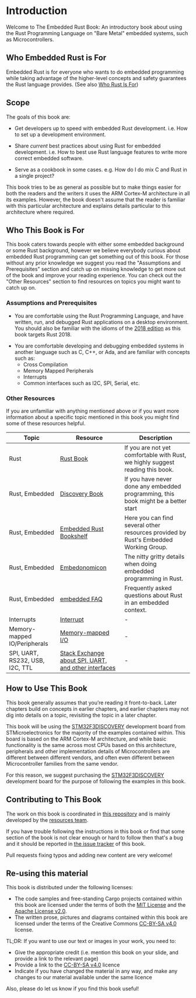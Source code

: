 # Introduction

Welcome to The Embedded Rust Book: An introductory book about using the Rust
Programming Language on "Bare Metal" embedded systems, such as Microcontrollers.

## Who Embedded Rust is For
Embedded Rust is for everyone who wants to do embedded programming while taking advantage of the higher-level concepts and safety guarantees the Rust language provides.
(See also [Who Rust Is For](https://doc.rust-lang.org/book/ch00-00-introduction.html))

## Scope

The goals of this book are:

* Get developers up to speed with embedded Rust development. i.e. How to set
  up a development environment.

* Share *current* best practices about using Rust for embedded development. i.e.
  How to best use Rust language features to write more correct embedded
  software.

* Serve as a cookbook in some cases. e.g. How do I do mix C and Rust in a single
  project?

This book tries to be as general as possible but to make things easier for both
the readers and the writers it uses the ARM Cortex-M architecture in all its
examples. However, the book doesn't assume that the reader is familiar with this
particular architecture and explains details particular to this architecture
where required.

## Who This Book is For
This book caters towards people with either some embedded background or some Rust background, however we believe
everybody curious about embedded Rust programming can get something out of this book. For those without any prior knowledge
we suggest you read the "Assumptions and Prerequisites" section and catch up on missing knowledge to get more out of the book
and improve your reading experience. You can check out the "Other Resources" section to find resources on topics
you might want to catch up on.

### Assumptions and Prerequisites

* You are comfortable using the Rust Programming Language, and have written,
  run, and debugged Rust applications on a desktop environment. You should also
  be familiar with the idioms of the [2018 edition] as this book targets
  Rust 2018.

[2018 edition]: https://doc.rust-lang.org/edition-guide/

* You are comfortable developing and debugging embedded systems in another
  language such as C, C++, or Ada, and are familiar with concepts such as:
    * Cross Compilation
    * Memory Mapped Peripherals
    * Interrupts
    * Common interfaces such as I2C, SPI, Serial, etc.

### Other Resources
If you are unfamiliar with anything mentioned above or if you want more information about a specific topic mentioned in this book you might find some of these resources helpful.

| Topic        | Resource | Description |
|--------------|----------|-------------|
| Rust         | [Rust Book](https://doc.rust-lang.org/book/) | If you are not yet comfortable with Rust, we highly suggest reading this book. |
| Rust, Embedded | [Discovery Book](https://docs.rust-embedded.org/discovery/) | If you have never done any embedded programming, this book might be a better start |
| Rust, Embedded | [Embedded Rust Bookshelf](https://docs.rust-embedded.org) | Here you can find several other resources provided by Rust's Embedded Working Group. |
| Rust, Embedded | [Embedonomicon](https://docs.rust-embedded.org/embedonomicon/) | The nitty gritty details when doing embedded programming in Rust. |
| Rust, Embedded | [embedded FAQ](https://docs.rust-embedded.org/faq.html) | Frequently asked questions about Rust in an embedded context. |
| Interrupts | [Interrupt](https://en.wikipedia.org/wiki/Interrupt) | - |
| Memory-mapped IO/Peripherals | [Memory-mapped I/O](https://en.wikipedia.org/wiki/Memory-mapped_I/O) | - |
| SPI, UART, RS232, USB, I2C, TTL | [Stack Exchange about SPI, UART, and other interfaces](https://electronics.stackexchange.com/questions/37814/usart-uart-rs232-usb-spi-i2c-ttl-etc-what-are-all-of-these-and-how-do-th) | - |

## How to Use This Book

This book generally assumes that you’re reading it front-to-back. Later
chapters build on concepts in earlier chapters, and earlier chapters may
not dig into details on a topic, revisiting the topic in a later chapter.

This book will be using the [STM32F3DISCOVERY] development board from
STMicroelectronics for the majority of the examples contained within. This board
is based on the ARM Cortex-M architecture, and while basic functionality is
the same across most CPUs based on this architecture, peripherals and other
implementation details of Microcontrollers are different between different
vendors, and often even different between Microcontroller families from the same
vendor.

For this reason, we suggest purchasing the [STM32F3DISCOVERY] development board
for the purpose of following the examples in this book.

[STM32F3DISCOVERY]: http://www.st.com/en/evaluation-tools/stm32f3discovery.html

## Contributing to This Book

The work on this book is coordinated in [this repository] and is mainly
developed by the [resources team].

[this repository]: https://github.com/rust-embedded/book
[resources team]: https://github.com/rust-embedded/wg#the-resources-team

If you have trouble following the instructions in this book or find that some
section of the book is not clear enough or hard to follow then that's a bug and
it should be reported in [the issue tracker] of this book.

[the issue tracker]: https://github.com/rust-embedded/book/issues/

Pull requests fixing typos and adding new content are very welcome!

## Re-using this material

This book is distributed under the following licenses:

* The code samples and free-standing Cargo projects contained within this book are licensed under the terms of both the [MIT License] and the [Apache License v2.0].
* The written prose, pictures and diagrams contained within this book are licensed under the terms of the Creative Commons [CC-BY-SA v4.0] license.

[MIT License]: https://opensource.org/licenses/MIT
[Apache License v2.0]: http://www.apache.org/licenses/LICENSE-2.0
[CC-BY-SA v4.0]: https://creativecommons.org/licenses/by-sa/4.0/legalcode

TL;DR: If you want to use our text or images in your work, you need to:

* Give the appropriate credit (i.e. mention this book on your slide, and provide a link to the relevant page)
* Provide a link to the [CC-BY-SA v4.0] licence
* Indicate if you have changed the material in any way, and make any changes to our material available under the same licence

Also, please do let us know if you find this book useful!
